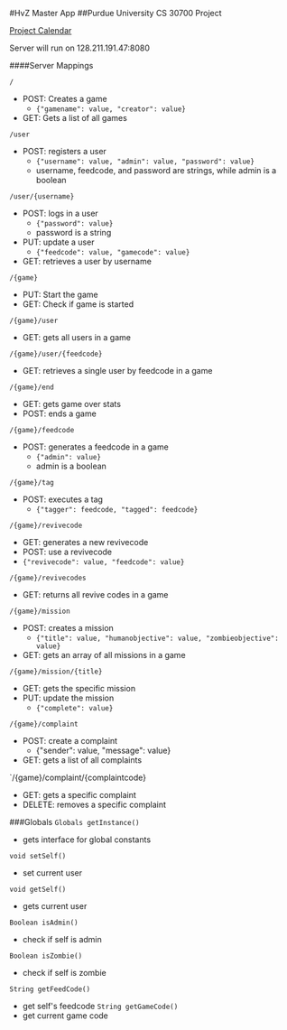 #HvZ Master App
##Purdue University CS 30700 Project

[Project Calendar](https://www.google.com/calendar/embed?src=9nbo43qa79nmsmpnseo66n64oo%40group.calendar.google.com&ctz=America/New_York)

Server will run on 128.211.191.47:8080


####Server Mappings

`/`

 * POST: Creates a game
 	* `{"gamename": value, "creator": value}`
 * GET: Gets a list of all games

`/user`

 * POST: registers a user
 	* `{"username": value, "admin": value, "password": value}`
 	* username, feedcode, and password are strings, while admin is a boolean


`/user/{username}`

 * POST: logs in a user
 	* `{"password": value}`
 	* password is a string
 * PUT: update a user
 	* `{"feedcode": value, "gamecode": value}`
 * GET:  retrieves a user by username

`/{game}`

 * PUT: Start the game
 * GET: Check if game is started

`/{game}/user`

 * GET: gets all users in a game

`/{game}/user/{feedcode}`

 * GET: retrieves a single user by feedcode in a game

`/{game}/end`

 * GET: gets game over stats
 * POST: ends a game

`/{game}/feedcode`

 * POST: generates a feedcode in a game
 	* `{"admin": value}`
 	* admin is a boolean

`/{game}/tag`

 * POST: executes a tag
 	* `{"tagger": feedcode, "tagged": feedcode}`

`/{game}/revivecode`
 * GET: generates a new revivecode
 * POST: use a revivecode
  * `{"revivecode": value, "feedcode": value}`

`/{game}/revivecodes`
 * GET: returns all revive codes in a game

`/{game}/mission`
 * POST: creates a mission
 	* `{"title": value, "humanobjective": value, "zombieobjective": value}`
 * GET: gets an array of all missions in a game

`/{game}/mission/{title}`
 * GET: gets the specific mission
 * PUT: update the mission
    * `{"complete": value}`

`/{game}/complaint`
* POST: create a complaint
	* {"sender": value, "message": value}
* GET: gets a list of all complaints

`/{game}/complaint/{complaintcode}
* GET: gets a specific complaint
* DELETE: removes a specific complaint


###Globals
`Globals getInstance()`
 * gets interface for global constants

`void setSelf()`
 * set current user

`void getSelf()`
 * gets current user

`Boolean isAdmin()`
 * check if self is admin

`Boolean isZombie()`
 * check if self is zombie
 
`String getFeedCode()`
 * get self's feedcode
`String getGameCode()`
 * get current game code
